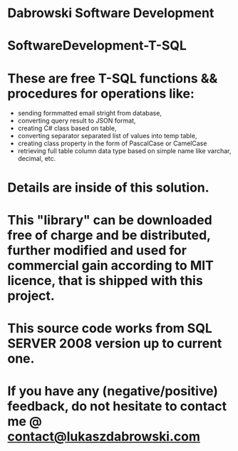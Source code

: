# Dabrowski Software Development
# SoftwareDevelopment-T-SQL

# These are free T-SQL functions && procedures for operations like:
 - sending formmatted email stright from database,
 - converting query result to JSON format,
 - creating C# class based on table,
 - converting separator separated list of values into temp table,
 - creating class property in the form of PascalCase or CamelCase
 - retrieving full table column data type based on simple name like varchar, decimal, etc.
# Details are inside of this solution.
 

# This "library" can be downloaded free of charge and be distributed, further modified and used for commercial gain according to MIT licence, that is shipped with this project.
  
# This source code works from SQL SERVER 2008 version up to current one.

# If you have any (negative/positive) feedback, do not hesitate to contact me @ contact@lukaszdabrowski.com
